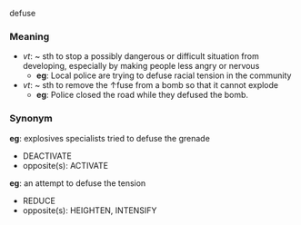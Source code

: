 defuse
### Meaning
+ _vt_: ~ sth to stop a possibly dangerous or difficult situation from developing, especially by making people less angry or nervous
	+ __eg__: Local police are trying to defuse racial tension in the community
+ _vt_: ~ sth to remove the ↑fuse from a bomb so that it cannot explode
	+ __eg__: Police closed the road while they defused the bomb.

### Synonym

__eg__: explosives specialists tried to defuse the grenade

+ DEACTIVATE
+ opposite(s): ACTIVATE

__eg__: an attempt to defuse the tension

+ REDUCE
+ opposite(s): HEIGHTEN, INTENSIFY


